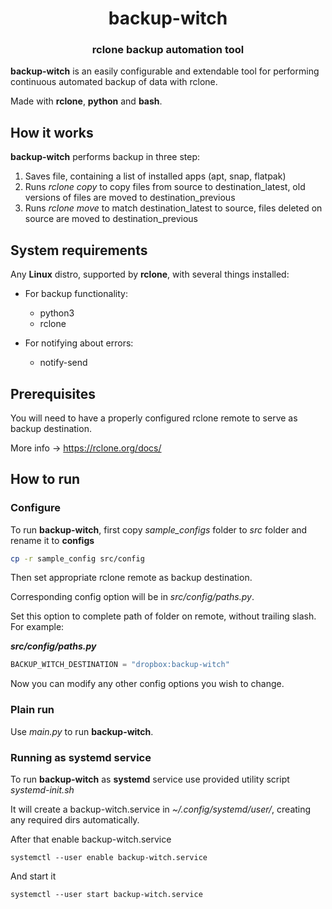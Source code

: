 <h1 align="center" style="border-bottom: none;">backup-witch</h1>
<h3 align="center">rclone backup automation tool</h3>

**backup-witch** is an easily configurable and extendable tool for performing continuous
automated backup of data with rclone.

Made with **rclone**, **python** and **bash**.

## How it works

**backup-witch** performs backup in three step:

1. Saves file, containing a list of installed apps (apt, snap, flatpak)
2. Runs *rclone copy* to copy files from source to destination_latest, old versions of
   files are moved to destination_previous
3. Runs *rclone move* to match destination_latest to source, files deleted on source are moved
   to destination_previous

## System requirements

Any **Linux** distro, supported by **rclone**, with several things installed:

+ For backup functionality:
    + python3
    + rclone

+ For notifying about errors:
    + notify-send

## Prerequisites

You will need to have a properly configured rclone remote to serve as backup destination.

More info -> https://rclone.org/docs/

## How to run

### Configure

To run **backup-witch**, first copy *sample_configs* folder to *src* folder and rename it to **configs**

```bash
cp -r sample_config src/config
```

Then set appropriate rclone remote as backup destination.

Corresponding config option will be in *src/config/paths.py*.

Set this option to complete path of folder on remote, without trailing slash. For example:

***src/config/paths.py***

```python
BACKUP_WITCH_DESTINATION = "dropbox:backup-witch" 
```

Now you can modify any other config options you wish to change.

### Plain run

Use _main.py_ to run **backup-witch**.

### Running as systemd service

To run **backup-witch** as **systemd** service use provided utility script _systemd-init.sh_

It will create a backup-witch.service in _~/.config/systemd/user/_, creating any required dirs automatically.

After that enable backup-witch.service

```shell
systemctl --user enable backup-witch.service
```

And start it

```shell
systemctl --user start backup-witch.service
```
